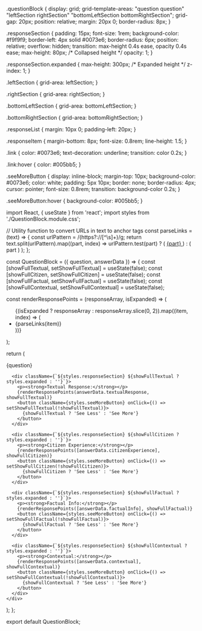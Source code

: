 .questionBlock {
  display: grid;
  grid-template-areas:
    "question question"
    "leftSection rightSection"
    "bottomLeftSection bottomRightSection";
  grid-gap: 20px;
  position: relative;
  margin: 20px 0;
  border-radius: 8px;
}

.responseSection {
  padding: 15px;
  font-size: 1rem;
  background-color: #f9f9f9;
  border-left: 4px solid #0073e6;
  border-radius: 6px;
  position: relative;
  overflow: hidden;
  transition: max-height 0.4s ease, opacity 0.4s ease;
  max-height: 80px; /* Collapsed height */
  opacity: 1;
}

.responseSection.expanded {
  max-height: 300px; /* Expanded height */
  z-index: 1;
}

.leftSection {
  grid-area: leftSection;
}

.rightSection {
  grid-area: rightSection;
}

.bottomLeftSection {
  grid-area: bottomLeftSection;
}

.bottomRightSection {
  grid-area: bottomRightSection;
}

.responseList {
  margin: 10px 0;
  padding-left: 20px;
}

.responseItem {
  margin-bottom: 8px;
  font-size: 0.8rem;
  line-height: 1.5;
}

.link {
  color: #0073e6;
  text-decoration: underline;
  transition: color 0.2s;
}

.link:hover {
  color: #005bb5;
}

.seeMoreButton {
  display: inline-block;
  margin-top: 10px;
  background-color: #0073e6;
  color: white;
  padding: 5px 10px;
  border: none;
  border-radius: 4px;
  cursor: pointer;
  font-size: 0.8rem;
  transition: background-color 0.2s;
}

.seeMoreButton:hover {
  background-color: #005bb5;
}







import React, { useState } from 'react';
import styles from './QuestionBlock.module.css';

// Utility function to convert URLs in text to anchor tags
const parseLinks = (text) => {
  const urlPattern = /(https?:\/\/[^\s]+)/g;
  return text.split(urlPattern).map((part, index) =>
    urlPattern.test(part) ? (
      <a key={index} href={part} target="_blank" rel="noopener noreferrer" className={styles.link}>
        {part}
      </a>
    ) : (
      part
    )
  );
};

const QuestionBlock = ({ question, answerData }) => {
  const [showFullTextual, setShowFullTextual] = useState(false);
  const [showFullCitizen, setShowFullCitizen] = useState(false);
  const [showFullFactual, setShowFullFactual] = useState(false);
  const [showFullContextual, setShowFullContextual] = useState(false);

  const renderResponsePoints = (responseArray, isExpanded) => (
    <ul className={styles.responseList}>
      {(isExpanded ? responseArray : responseArray.slice(0, 2)).map((item, index) => (
        <li key={index} className={styles.responseItem}>
          {parseLinks(item)}
        </li>
      ))}
    </ul>
  );

  return (
    <div className={styles.questionBlock}>
      <div className={styles.question}>{question}</div>

      <div className={`${styles.responseSection} ${showFullTextual ? styles.expanded : ''}`}>
        <p><strong>Textual Response:</strong></p>
        {renderResponsePoints(answerData.textualResponse, showFullTextual)}
        <button className={styles.seeMoreButton} onClick={() => setShowFullTextual(!showFullTextual)}>
          {showFullTextual ? 'See Less' : 'See More'}
        </button>
      </div>

      <div className={`${styles.responseSection} ${showFullCitizen ? styles.expanded : ''}`}>
        <p><strong>Citizen Experience:</strong></p>
        {renderResponsePoints([answerData.citizenExperience], showFullCitizen)}
        <button className={styles.seeMoreButton} onClick={() => setShowFullCitizen(!showFullCitizen)}>
          {showFullCitizen ? 'See Less' : 'See More'}
        </button>
      </div>

      <div className={`${styles.responseSection} ${showFullFactual ? styles.expanded : ''}`}>
        <p><strong>Factual Info:</strong></p>
        {renderResponsePoints([answerData.factualInfo], showFullFactual)}
        <button className={styles.seeMoreButton} onClick={() => setShowFullFactual(!showFullFactual)}>
          {showFullFactual ? 'See Less' : 'See More'}
        </button>
      </div>

      <div className={`${styles.responseSection} ${showFullContextual ? styles.expanded : ''}`}>
        <p><strong>Contextual:</strong></p>
        {renderResponsePoints([answerData.contextual], showFullContextual)}
        <button className={styles.seeMoreButton} onClick={() => setShowFullContextual(!showFullContextual)}>
          {showFullContextual ? 'See Less' : 'See More'}
        </button>
      </div>
    </div>
  );
};

export default QuestionBlock;
